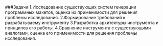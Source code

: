 ###Задачи
1.Исследование существующих систем генерации программных макетов, оценка их применимости для решения проблемы исследования.
2.Формирование требований к разрабатываему инструменту
3.Разработка архитектуры инструмента и принципов его работы.
4.Сравнение инструмента с существующими аналогами, оценка его применимости для решения проблемы исследования.
